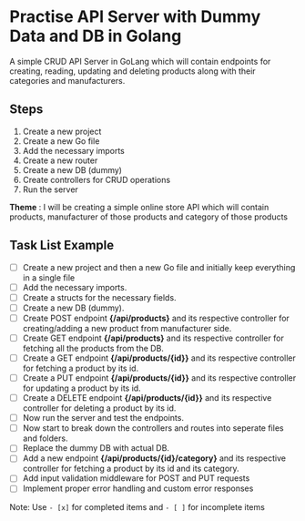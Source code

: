 # Practise API Server with Dummy Data and DB in Golang


A simple CRUD API Server in GoLang which will contain endpoints for creating, reading, updating and deleting products along with their categories and manufacturers.

## Steps
1. Create a new project
2. Create a new Go file
3. Add the necessary imports
4. Create a new router
5. Create a new DB (dummy)
6. Create controllers for CRUD operations
7. Run the server



**Theme** : I will be creating a simple online store API which will contain products, manufacturer of those products and category of those products




## Task List Example

- [ ] Create a new project and then a new Go file and initially keep everything in a single file
- [ ] Add the necessary imports.
- [ ] Create a structs for the necessary fields.
- [ ] Create a new DB (dummy).
- [ ] Create POST endpoint **{/api/products}** and its respective controller for creating/adding a new product from manufacturer side.
- [ ] Create GET endpoint **{/api/products}** and its respective controller for fetching all the products from the DB.
- [ ] Create a GET endpoint **{/api/products/{id}}** and its respective controller for fetching a product by its id.
- [ ] Create a PUT endpoint **{/api/products/{id}}** and its respective controller for updating a product by its id.
- [ ] Create a DELETE endpoint **{/api/products/{id}}** and its respective controller for deleting a product by its id.
- [ ] Now run the server and test the endpoints.
- [ ] Now start to break down the controllers and routes into seperate files and folders.
- [ ] Replace the dummy DB with actual DB.
- [ ] Add a new endpoint **{/api/products/{id}/category}** and its respective controller for fetching a product by its id and its category.
- [ ] Add input validation middleware for POST and PUT requests
- [ ] Implement proper error handling and custom error responses

Note: Use `- [x]` for completed items and `- [ ]` for incomplete items



